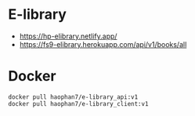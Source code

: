 # E-library  
* https://hp-elibrary.netlify.app/    
* https://fs9-elibrary.herokuapp.com/api/v1/books/all

# Docker
    docker pull haophan7/e-library_api:v1
    docker pull haophan7/e-library_client:v1
